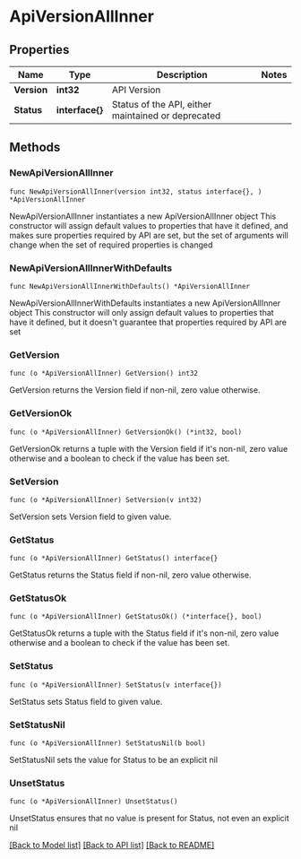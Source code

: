 # ApiVersionAllInner

## Properties

Name | Type | Description | Notes
------------ | ------------- | ------------- | -------------
**Version** | **int32** | API Version | 
**Status** | **interface{}** | Status of the API, either maintained or deprecated | 

## Methods

### NewApiVersionAllInner

`func NewApiVersionAllInner(version int32, status interface{}, ) *ApiVersionAllInner`

NewApiVersionAllInner instantiates a new ApiVersionAllInner object
This constructor will assign default values to properties that have it defined,
and makes sure properties required by API are set, but the set of arguments
will change when the set of required properties is changed

### NewApiVersionAllInnerWithDefaults

`func NewApiVersionAllInnerWithDefaults() *ApiVersionAllInner`

NewApiVersionAllInnerWithDefaults instantiates a new ApiVersionAllInner object
This constructor will only assign default values to properties that have it defined,
but it doesn't guarantee that properties required by API are set

### GetVersion

`func (o *ApiVersionAllInner) GetVersion() int32`

GetVersion returns the Version field if non-nil, zero value otherwise.

### GetVersionOk

`func (o *ApiVersionAllInner) GetVersionOk() (*int32, bool)`

GetVersionOk returns a tuple with the Version field if it's non-nil, zero value otherwise
and a boolean to check if the value has been set.

### SetVersion

`func (o *ApiVersionAllInner) SetVersion(v int32)`

SetVersion sets Version field to given value.


### GetStatus

`func (o *ApiVersionAllInner) GetStatus() interface{}`

GetStatus returns the Status field if non-nil, zero value otherwise.

### GetStatusOk

`func (o *ApiVersionAllInner) GetStatusOk() (*interface{}, bool)`

GetStatusOk returns a tuple with the Status field if it's non-nil, zero value otherwise
and a boolean to check if the value has been set.

### SetStatus

`func (o *ApiVersionAllInner) SetStatus(v interface{})`

SetStatus sets Status field to given value.


### SetStatusNil

`func (o *ApiVersionAllInner) SetStatusNil(b bool)`

 SetStatusNil sets the value for Status to be an explicit nil

### UnsetStatus
`func (o *ApiVersionAllInner) UnsetStatus()`

UnsetStatus ensures that no value is present for Status, not even an explicit nil

[[Back to Model list]](../README.md#documentation-for-models) [[Back to API list]](../README.md#documentation-for-api-endpoints) [[Back to README]](../README.md)


